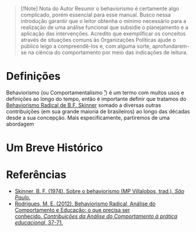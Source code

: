> [!Note] Nota do Autor
> Resumir o behaviorismo é certamente algo complicado, porém essencial para esse manual. Busco nessa introdução garantir que o leitor obtenha o mínimo necessário para a realização de uma análise funcional que subsidie o planejamento e a aplicação das intervenções. Acredito que exemplificar os conceitos através de situações comuns às Organizações Políticas ajude o público leigo a compreendê-los e, com alguma sorte, aprofundarem-se na ciência do comportamento por meio das indicações de leitura. 
# Definições
Behaviorismo (ou Comportamentalismo <abbr title="Que na minha opinião é grande demais pra ser usado de forma prática, infelizmente.">¹</abbr>) é um termo com muitos usos e definições ao longo do tempo, então é importante definir que tratamos do [Behaviorismo Radical de B.F. Skinner](obsidian://open?vault=Manual%20Behaviorista%20da%20Organiza%C3%A7%C3%A3o%20Marxista&file=Bibliografia%2FSKINNER_B_F_Sobre_o_Behaviorismo.pdf) somado a diversas outras contribuições (em sua grande maioria de brasileiros) ao longo das décadas desde a sua concepção. Mais especificamente, partiremos de uma abordagem  
# Um Breve Histórico

# Referências
* [Skinner, B. F. (1974). Sobre o behaviorismo (MP Villalobos, trad.). _São Paulo_.](obsidian://open?vault=Manual%20Behaviorista%20da%20Organiza%C3%A7%C3%A3o%20Marxista&file=Bibliografia%2FSKINNER_B_F_Sobre_o_Behaviorismo.pdf)
* [Rodrigues, M. E. (2012). Behaviorismo Radical, Análise do Comportamento e Educação: o que precisa ser conhecido. _Contribuições da Análise do Comportamento à prática educacional_, 37-71.](obsidian://open?vault=Manual%20Behaviorista%20da%20Organiza%C3%A7%C3%A3o%20Marxista&file=Bibliografia%2FContribui%C3%A7%C3%B5es%20da%20an%C3%A1lise%20do%20comportamento%20%C3%A0%20pr%C3%A1tica%20educacional.pdf)
